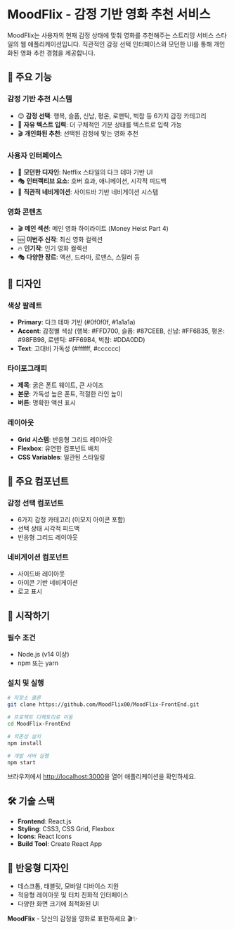 # MoodFlix - 감정 기반 영화 추천 서비스

MoodFlix는 사용자의 현재 감정 상태에 맞춰 영화를 추천해주는 스트리밍 서비스 스타일의 웹 애플리케이션입니다. 직관적인 감정 선택 인터페이스와 모던한 UI를 통해 개인화된 영화 추천 경험을 제공합니다.

## 🎯 주요 기능

### 감정 기반 추천 시스템
- 😊 **감정 선택**: 행복, 슬픔, 신남, 평온, 로맨틱, 벅참 등 6가지 감정 카테고리
- 💬 **자유 텍스트 입력**: 더 구체적인 기분 상태를 텍스트로 입력 가능
- 🎬 **개인화된 추천**: 선택된 감정에 맞는 영화 추천

### 사용자 인터페이스
- 🎨 **모던한 디자인**: Netflix 스타일의 다크 테마 기반 UI
- 🎭 **인터랙티브 요소**: 호버 효과, 애니메이션, 시각적 피드백
- 🧭 **직관적 네비게이션**: 사이드바 기반 네비게이션 시스템

### 영화 콘텐츠
- 🎬 **메인 섹션**: 메인 영화 하이라이트 (Money Heist Part 4)
- 🆕 **이번주 신작**: 최신 영화 컬렉션
- 🔥 **인기작**: 인기 영화 컬렉션
- 🎭 **다양한 장르**: 액션, 드라마, 로맨스, 스릴러 등

## 🎨 디자인

### 색상 팔레트
- **Primary**: 다크 테마 기반 (#0f0f0f, #1a1a1a)
- **Accent**: 감정별 색상 (행복: #FFD700, 슬픔: #87CEEB, 신남: #FF6B35, 평온: #98FB98, 로맨틱: #FF69B4, 벅참: #DDA0DD)
- **Text**: 고대비 가독성 (#ffffff, #cccccc)

### 타이포그래피
- **제목**: 굵은 폰트 웨이트, 큰 사이즈
- **본문**: 가독성 높은 폰트, 적절한 라인 높이
- **버튼**: 명확한 액션 표시

### 레이아웃
- **Grid 시스템**: 반응형 그리드 레이아웃
- **Flexbox**: 유연한 컴포넌트 배치
- **CSS Variables**: 일관된 스타일링

## 🔧 주요 컴포넌트

### 감정 선택 컴포넌트
- 6가지 감정 카테고리 (이모지 아이콘 포함)
- 선택 상태 시각적 피드백
- 반응형 그리드 레이아웃

### 네비게이션 컴포넌트
- 사이드바 레이아웃
- 아이콘 기반 네비게이션
- 로고 표시

## 🚀 시작하기

### 필수 조건
- Node.js (v14 이상)
- npm 또는 yarn

### 설치 및 실행
```bash
# 저장소 클론
git clone https://github.com/MoodFlix00/MoodFlix-FrontEnd.git

# 프로젝트 디렉토리로 이동
cd MoodFlix-FrontEnd

# 의존성 설치
npm install

# 개발 서버 실행
npm start
```

브라우저에서 [http://localhost:3000](http://localhost:3000)을 열어 애플리케이션을 확인하세요.

## 🛠️ 기술 스택

- **Frontend**: React.js
- **Styling**: CSS3, CSS Grid, Flexbox
- **Icons**: React Icons
- **Build Tool**: Create React App

## 📱 반응형 디자인

- 데스크톱, 태블릿, 모바일 디바이스 지원
- 적응형 레이아웃 및 터치 친화적 인터페이스
- 다양한 화면 크기에 최적화된 UI

**MoodFlix** - 당신의 감정을 영화로 표현하세요 🎬✨
